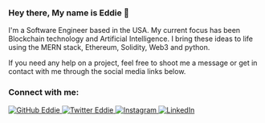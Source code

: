 ### Hey there, My name is Eddie  :tophat:


I'm a Software Engineer based in the USA. My current focus has been Blockchain technology and Artificial Intelligence. I bring these ideas to life using the MERN stack, Ethereum, Solidity, Web3 and python. 

If you need any help on a project, feel free to shoot me a message or get in contact with me through the social media links below.

### Connect with me:

<p align="left">
    <a href="https://github.com/ed1868">
        <img src="https://img.shields.io/github/followers/girgetto.svg?label=GitHub&style=social" alt="GitHub Eddie">
    </a>
    <a href="https://twitter.com/hwek21">
        <img src="https://img.shields.io/twitter/follow/__Giorgio_?label=Twitter&style=social" alt="Twitter Eddie">
    </a>
    <a href="https://www.instagram.com/hwek21/">
        <img src="https://img.shields.io/badge/Instagram--_.svg?label=Instagram&style=social&logo=instagram" alt="Instagram">
    </a>
    <a href="https://www.linkedin.com/in/eddie-ruiz/">
        <img src="https://img.shields.io/badge/LinkedIn--_.svg?style=social&logo=linkedin" alt="LinkedIn">
    </a>

</p>


